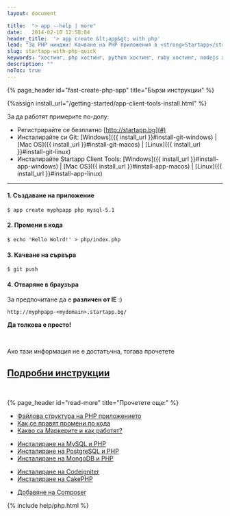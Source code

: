 ```yaml
---
layout: document

title:  "> app --help | more"
date:   2014-02-10 12:58:04
header_title:  '> app create &lt;app&gt; with php'
lead: "За PHP нинджи! Качване на PHP приложения в <strong>Startapp</strong> cloud за 5 минути"
slug: startapp-with-php-quick
keywords: "хостинг, php хостинг, python хостинг, ruby хостинг, nodejs хостинг"
description: ""
noToc: true
---
```


{% page_header id="fast-create-php-app" title="Бързи инструкции" %}

{%assign install_url="/getting-started/app-client-tools-install.html" %}

За да работят примерите по-долу:

- Регистрирайте се безплатно [http://startapp.bg](#)
- Инсталирайте си Git: [Windows]({{ install_url }}#install-git-windows) | [Mac OS]({{ install_url }}#install-git-macos) | [Linux]({{ install_url }}#install-git-linux)
- Инсталирайте Startapp Client Tools: [Windows]({{ install_url }}#install-app-windows) | [Mac OS]({{ install_url }}#install-app-macos) | [Linux]({{ install_url }}#install-app-linux)

---

#### 1. Създаване на приложение

    $ app create myphpapp php mysql-5.1


#### 2. Промени в кода

    $ echo 'Hello Wolrd!' > php/index.php

#### 3. Качване на сървъра

    $ git push


#### 4. Отваряне в браузъра

За предпочитане да е **различен от IE** :)

    http://myphpapp-<mydomain>.startapp.bg/


**Да толкова е просто!**

<br />

<div class="text-center">
  <p class="lead">Ако тази информация не е достатъчна, тогава прочетете</p>
  <h2><a href="/getting-started/startapp-with-php.html" alt="Подробни инструкции за инсталиране на PHP приложение">Подробни инструкции</a></h2>
</div>

<br />

{% page_header id="read-more" title="Прочетете още:" %}

<section class="read-more">
  <div class="row">
    <div class="col-md-6 col-sm-6 col-xs-12">
      <ul class="list-unstyled">
        <li><a href="">Файлова структура на PHP приложението</a></li>
        <li><a href="">Как се правят промени по кода</a></li>
        <li><a href="">Какво са Маркерите и как работят?</a></li>
      </ul>
    </div>
    <div class="col-md-6 col-sm-6 col-xs-12">
      <ul class="list-unstyled">
        <li><a href="">Инсталиране на MySQL и PHP</a></li>
        <li><a href="">Инсталиране на PostgreSQL и PHP</a></li>
        <li><a href="">Инсталиране на MongoDB и PHP</a></li>
      </ul>
    </div>
  </div>

<!-- Add the extra clearfix for only the required viewport -->
<div class="clearfix visible-xs"></div>

<div class="row">
  <div class="col-md-6 col-sm-6 col-xs-12">
    <ul class="list-unstyled">
        <li><a href="">Инсталиране на Codeigniter</a></li>
        <li><a href="">Инсталиране на CakePHP</a></li>
    </ul>
  </div>
  <div class="col-md-6 col-sm-6 col-xs-12">
    <ul class="list-unstyled">
      <li><a href="">Добавяне на Composer</a></li>
    </ul>
  </div>
</div>
</section>

{% include help/php.html %}